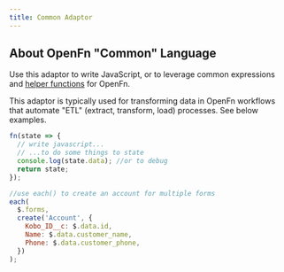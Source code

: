 ```yaml
---
title: Common Adaptor
---
```


## About OpenFn "Common" Language

Use this adaptor to write JavaScript, or to leverage common expressions and
[helper functions](/adaptors/packages/common-docs) for OpenFn.

This adaptor is typically used for transforming data in OpenFn workflows that
automate "ETL" (extract, transform, load) processes. See below examples.

```js
fn(state => {
  // write javascript...
  // ...to do some things to state
  console.log(state.data); //or to debug
  return state;
});
```

```js
//use each() to create an account for multiple forms
each(
  $.forms,
  create('Account', {
    Kobo_ID__c: $.data.id,
    Name: $.data.customer_name,
    Phone: $.data.customer_phone,
  })
);
```
